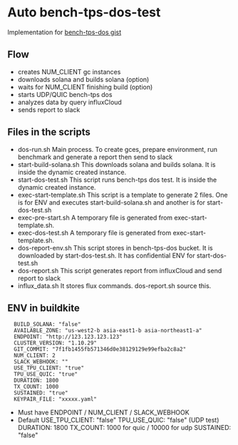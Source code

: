 # Auto bench-tps-dos-test
Implementation for
[bench-tps-dos gist](https://gist.github.com/joeaba/aba74e87dcd45c132a1ba2ddcaa2af7c)

## Flow
+ creates NUM_CLIENT gc instances
+ downloads solana and builds solana (option)
+ waits for NUM_CLIENT finishing build (option)
+ starts UDP/QUIC bench-tps dos
+ analyzes data by query influxCloud
+ sends report to slack

## Files in the scripts
+ dos-run.sh 
    Main process. To create gces, prepare environment, run benchmark and generate a report then send to slack
+ start-build-solana.sh
    This downloads solana and builds solana. It is inside the dynamic created instance. 
+ start-dos-test.sh
    This script runs bench-tps dos test. It is inside the dynamic created instance. 
+ exec-start-template.sh 
    This script is a template to generate 2 files. One is for ENV and executes start-build-solana.sh and another is for start-dos-test.sh
+ exec-pre-start.sh
    A temporary file is generated from exec-start-template.sh. 
+ exec-dos-test.sh
    A temporary file is generated from exec-start-template.sh. 
+ dos-report-env.sh 
    This script stores in bench-tps-dos bucket. It is downloaded by start-dos-test.sh. It has confidential ENV for start-dos-test.sh
+ dos-report.sh
    This script generates report from influxCloud and send report to slack
+ influx_data.sh
    It stores flux commands. dos-report.sh source this.

## ENV in buildkite
```
  BUILD_SOLANA: "false"
  AVAILABLE_ZONE: "us-west2-b asia-east1-b asia-northeast1-a"
  ENDPOINT: "http://123.123.123.123"
  CLUSTER_VERSION: "1.10.29"
  GIT_COMMIT: "7f1fb1455fb571346d0e38129129e99efba2c8a2"
  NUM_CLIENT: 2
  SLACK_WEBHOOK: ""
  USE_TPU_CLIENT: "true"
  TPU_USE_QUIC: "true"
  DURATION: 1800
  TX_COUNT: 1000
  SUSTAINED: "true"
  KEYPAIR_FILE: "xxxxx.yaml"
```
+ Must have ENDPOINT / NUM_CLIENT / SLACK_WEBHOOK 
+ Default 
    USE_TPU_CLIENT: "false"
    TPU_USE_QUIC: "false" (UDP test)
    DURATION:  1800
    TX_COUNT:  1000 for quic / 10000 for udp
    SUSTAINED: "false"